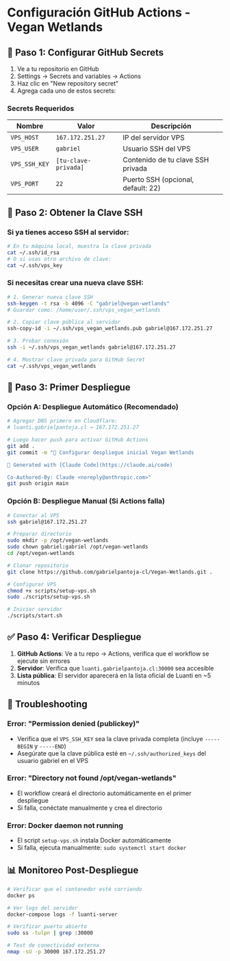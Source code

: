 # Configuración GitHub Actions - Vegan Wetlands

## 🔐 Paso 1: Configurar GitHub Secrets

1. Ve a tu repositorio en GitHub
2. Settings → Secrets and variables → Actions
3. Haz clic en "New repository secret"
4. Agrega cada uno de estos secrets:

### Secrets Requeridos

| Nombre | Valor | Descripción |
|--------|--------|-------------|
| `VPS_HOST` | `167.172.251.27` | IP del servidor VPS |
| `VPS_USER` | `gabriel` | Usuario SSH del VPS |
| `VPS_SSH_KEY` | `[tu-clave-privada]` | Contenido de tu clave SSH privada |
| `VPS_PORT` | `22` | Puerto SSH (opcional, default: 22) |

## 🔑 Paso 2: Obtener la Clave SSH

### Si ya tienes acceso SSH al servidor:
```bash
# En tu máquina local, muestra la clave privada
cat ~/.ssh/id_rsa
# O si usas otro archivo de clave:
cat ~/.ssh/vps_key
```

### Si necesitas crear una nueva clave SSH:
```bash
# 1. Generar nueva clave SSH
ssh-keygen -t rsa -b 4096 -C "gabriel@vegan-wetlands"
# Guardar como: /home/user/.ssh/vps_vegan_wetlands

# 2. Copiar clave pública al servidor
ssh-copy-id -i ~/.ssh/vps_vegan_wetlands.pub gabriel@167.172.251.27

# 3. Probar conexión
ssh -i ~/.ssh/vps_vegan_wetlands gabriel@167.172.251.27

# 4. Mostrar clave privada para GitHub Secret
cat ~/.ssh/vps_vegan_wetlands
```

## 🚀 Paso 3: Primer Despliegue

### Opción A: Despliegue Automático (Recomendado)
```bash
# Agregar DNS primero en Cloudflare:
# luanti.gabrielpantoja.cl → 167.172.251.27

# Luego hacer push para activar GitHub Actions
git add .
git commit -m "🚀 Configurar despliegue inicial Vegan Wetlands

🌱 Generated with [Claude Code](https://claude.ai/code)

Co-Authored-By: Claude <noreply@anthropic.com>"
git push origin main
```

### Opción B: Despliegue Manual (Si Actions falla)
```bash
# Conectar al VPS
ssh gabriel@167.172.251.27

# Preparar directorio
sudo mkdir -p /opt/vegan-wetlands
sudo chown gabriel:gabriel /opt/vegan-wetlands
cd /opt/vegan-wetlands

# Clonar repositorio
git clone https://github.com/gabrielpantoja-cl/Vegan-Wetlands.git .

# Configurar VPS
chmod +x scripts/setup-vps.sh
sudo ./scripts/setup-vps.sh

# Iniciar servidor
./scripts/start.sh
```

## ✅ Paso 4: Verificar Despliegue

1. **GitHub Actions**: Ve a tu repo → Actions, verifica que el workflow se ejecute sin errores
2. **Servidor**: Verifica que `luanti.gabrielpantoja.cl:30000` sea accesible
3. **Lista pública**: El servidor aparecerá en la lista oficial de Luanti en ~5 minutos

## 🔧 Troubleshooting

### Error: "Permission denied (publickey)"
- Verifica que el `VPS_SSH_KEY` sea la clave privada completa (incluye `-----BEGIN` y `-----END`)
- Asegúrate que la clave pública esté en `~/.ssh/authorized_keys` del usuario gabriel en el VPS

### Error: "Directory not found /opt/vegan-wetlands"  
- El workflow creará el directorio automáticamente en el primer despliegue
- Si falla, conéctate manualmente y crea el directorio

### Error: Docker daemon not running
- El script `setup-vps.sh` instala Docker automáticamente
- Si falla, ejecuta manualmente: `sudo systemctl start docker`

## 📊 Monitoreo Post-Despliegue

```bash
# Verificar que el contenedor esté corriendo
docker ps

# Ver logs del servidor
docker-compose logs -f luanti-server

# Verificar puerto abierto
sudo ss -tulpn | grep :30000

# Test de conectividad externa
nmap -sU -p 30000 167.172.251.27
```